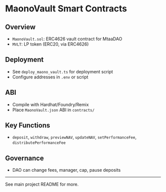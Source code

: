 # MaonoVault Smart Contracts

## Overview
- `MaonoVault.sol`: ERC4626 vault contract for MtaaDAO
- `MVLT`: LP token (ERC20, via ERC4626)

## Deployment
- See `deploy_maono_vault.ts` for deployment script
- Configure addresses in `.env` or script

## ABI
- Compile with Hardhat/Foundry/Remix
- Place `MaonoVault.json` ABI in `contracts/`

## Key Functions
- `deposit`, `withdraw`, `previewNAV`, `updateNAV`, `setPerformanceFee`, `distributePerformanceFee`

## Governance
- DAO can change fees, manager, cap, pause deposits

---
See main project README for more.
